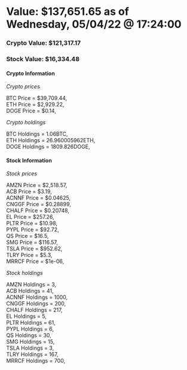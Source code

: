 # Value: $137,651.65 as of Wednesday, 05/04/22 @ 17:24:00 

### Crypto Value: $121,317.17

### Stock Value: $16,334.48

#### Crypto Information 
*Crypto prices* 

BTC Price = $39,709.44,  
ETH Price = $2,929.22,  
DOGE Price = $0.14,  


*Crypto holdings* 

BTC Holdings = 1.06BTC,  
ETH Holdings = 26.960005962ETH,  
DOGE Holdings = 1809.826DOGE,  


#### Stock Information 

*Stock prices* 

AMZN Price = $2,518.57,  
ACB Price = $3.19,  
ACNNF Price = $0.04625,  
CNGGF Price = $0.28899,  
CHALF Price = $0.20748,  
EL Price = $257.26,  
PLTR Price = $10.98,  
PYPL Price = $92.72,  
QS Price = $16.5,  
SMG Price = $116.57,  
TSLA Price = $952.62,  
TLRY Price = $5.3,  
MRRCF Price = $1e-06,  


*Stock holdings* 

AMZN Holdings = 3,  
ACB Holdings = 41,  
ACNNF Holdings = 1000,  
CNGGF Holdings = 200,  
CHALF Holdings = 217,  
EL Holdings = 5,  
PLTR Holdings = 61,  
PYPL Holdings = 6,  
QS Holdings = 30,  
SMG Holdings = 15,  
TSLA Holdings = 3,  
TLRY Holdings = 167,  
MRRCF Holdings = 700,  


